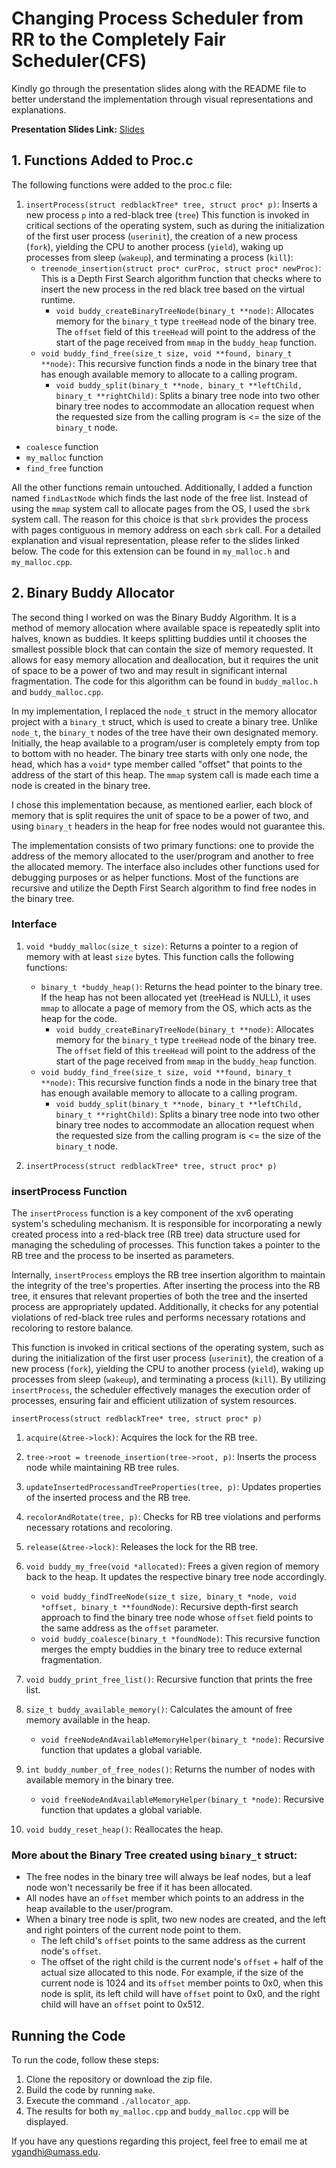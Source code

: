 # Changing Process Scheduler from RR to the Completely Fair Scheduler(CFS)

Kindly go through the presentation slides along with the README file to better understand the implementation through visual representations and explanations.

**Presentation Slides Link:** [Slides](https://docs.google.com/presentation/d/1HegY85bpJztjZwYOP5Y0NfYT1W5NtM1ZAfBmo98Jvz4/edit?usp=sharing)


## 1. Functions Added to Proc.c

The following functions were added to the proc.c file:

1. `insertProcess(struct redblackTree* tree, struct proc* p)`: Inserts a new process `p` into a red-black tree (`tree`) This function is invoked in critical sections of the operating system, such as during the initialization of the first user process (`userinit`), the creation of a new process (`fork`), yielding the CPU to another process (`yield`), waking up processes from sleep (`wakeup`), and terminating a process (`kill`):
    - `treenode_insertion(struct proc* curProc, struct proc* newProc)`: This is a Depth First Search algorithm function that checks where to insert the new process in the red black tree based on the virtual runtime.
        - `void buddy_createBinaryTreeNode(binary_t **node)`: Allocates memory for the `binary_t` type `treeHead` node of the binary tree. The `offset` field of this `treeHead` will point to the address of the start of the page received from `mmap` in the `buddy_heap` function.
    - `void buddy_find_free(size_t size, void **found, binary_t **node)`: This recursive function finds a node in the binary tree that has enough available memory to allocate to a calling program.
        - `void buddy_split(binary_t **node, binary_t **leftChild, binary_t **rightChild)`: Splits a binary tree node into two other binary tree nodes to accommodate an allocation request when the requested size from the calling program is <= the size of the `binary_t` node.
- `coalesce` function
- `my_malloc` function
- `find_free` function

All the other functions remain untouched. Additionally, I added a function named `findLastNode` which finds the last node of the free list. Instead of using the `mmap` system call to allocate pages from the OS, I used the `sbrk` system call. The reason for this choice is that `sbrk` provides the process with pages contiguous in memory address on each `sbrk` call. For a detailed explanation and visual representation, please refer to the slides linked below. The code for this extension can be found in `my_malloc.h` and `my_malloc.cpp`.

## 2. Binary Buddy Allocator

The second thing I worked on was the Binary Buddy Algorithm. It is a method of memory allocation where available space is repeatedly split into halves, known as buddies. It keeps splitting buddies until it chooses the smallest possible block that can contain the size of memory requested. It allows for easy memory allocation and deallocation, but it requires the unit of space to be a power of two and may result in significant internal fragmentation. The code for this algorithm can be found in `buddy_malloc.h` and `buddy_malloc.cpp`.

In my implementation, I replaced the `node_t` struct in the memory allocator project with a `binary_t` struct, which is used to create a binary tree. Unlike `node_t`, the `binary_t` nodes of the tree have their own designated memory. Initially, the heap available to a program/user is completely empty from top to bottom with no header. The binary tree starts with only one node, the head, which has a `void*` type member called "offset" that points to the address of the start of this heap. The `mmap` system call is made each time a node is created in the binary tree.

I chose this implementation because, as mentioned earlier, each block of memory that is split requires the unit of space to be a power of two, and using `binary_t` headers in the heap for free nodes would not guarantee this.

The implementation consists of two primary functions: one to provide the address of the memory allocated to the user/program and another to free the allocated memory. The interface also includes other functions used for debugging purposes or as helper functions. Most of the functions are recursive and utilize the Depth First Search algorithm to find free nodes in the binary tree.

### Interface

1. `void *buddy_malloc(size_t size)`: Returns a pointer to a region of memory with at least `size` bytes. This function calls the following functions:
    - `binary_t *buddy_heap()`: Returns the head pointer to the binary tree. If the heap has not been allocated yet (treeHead is NULL), it uses `mmap` to allocate a page of memory from the OS, which acts as the heap for the code.
        - `void buddy_createBinaryTreeNode(binary_t **node)`: Allocates memory for the `binary_t` type `treeHead` node of the binary tree. The `offset` field of this `treeHead` will point to the address of the start of the page received from `mmap` in the `buddy_heap` function.
    - `void buddy_find_free(size_t size, void **found, binary_t **node)`: This recursive function finds a node in the binary tree that has enough available memory to allocate to a calling program.
        - `void buddy_split(binary_t **node, binary_t **leftChild, binary_t **rightChild)`: Splits a binary tree node into two other binary tree nodes to accommodate an allocation request when the requested size from the calling program is <= the size of the `binary_t` node.
     
1. `insertProcess(struct redblackTree* tree, struct proc* p)`

### insertProcess Function

The `insertProcess` function is a key component of the xv6 operating system's scheduling mechanism. It is responsible for incorporating a newly created process into a red-black tree (RB tree) data structure used for managing the scheduling of processes. This function takes a pointer to the RB tree and the process to be inserted as parameters.

Internally, `insertProcess` employs the RB tree insertion algorithm to maintain the integrity of the tree's properties. After inserting the process into the RB tree, it ensures that relevant properties of both the tree and the inserted process are appropriately updated. Additionally, it checks for any potential violations of red-black tree rules and performs necessary rotations and recoloring to restore balance.

This function is invoked in critical sections of the operating system, such as during the initialization of the first user process (`userinit`), the creation of a new process (`fork`), yielding the CPU to another process (`yield`), waking up processes from sleep (`wakeup`), and terminating a process (`kill`). By utilizing `insertProcess`, the scheduler effectively manages the execution order of processes, ensuring fair and efficient utilization of system resources.

`insertProcess(struct redblackTree* tree, struct proc* p)`



1. `acquire(&tree->lock)`: Acquires the lock for the RB tree.
2. `tree->root = treenode_insertion(tree->root, p)`: Inserts the process node while maintaining RB tree rules.
3. `updateInsertedProcessandTreeProperties(tree, p)`: Updates properties of the inserted process and the RB tree.
4. `recolorAndRotate(tree, p)`: Checks for RB tree violations and performs necessary rotations and recoloring.
5. `release(&tree->lock)`: Releases the lock for the RB tree.



2. `void buddy_my_free(void *allocated)`: Frees a given region of memory back to the heap. It updates the respective binary tree node accordingly.
    - `void buddy_findTreeNode(size_t size, binary_t *node, void *offset, binary_t **foundNode)`: Recursive depth-first search approach to find the binary tree node whose `offset` field points to the same address as the `offset` parameter.
    - `void buddy_coalesce(binary_t *foundNode)`: This recursive function merges the empty buddies in the binary tree to reduce external fragmentation.

3. `void buddy_print_free_list()`: Recursive function that prints the free list.

4. `size_t buddy_available_memory()`: Calculates the amount of free memory available in the heap.
    - `void freeNodeAndAvailableMemoryHelper(binary_t *node)`: Recursive function that updates a global variable.

5. `int buddy_number_of_free_nodes()`: Returns the number of nodes with available memory in the binary tree.
    - `void freeNodeAndAvailableMemoryHelper(binary_t *node)`: Recursive function that updates a global variable.

6. `void buddy_reset_heap()`: Reallocates the heap.



### More about the Binary Tree created using `binary_t` struct:

- The free nodes in the binary tree will always be leaf nodes, but a leaf node won't necessarily be free if it has been allocated.
- All nodes have an `offset` member which points to an address in the heap available to the user/program.
- When a binary tree node is split, two new nodes are created, and the left and right pointers of the current node point to them.
  - The left child's `offset` points to the same address as the current node's `offset`.
  - The offset of the right child is the current node's `offset` + half of the actual size allocated to this node. For example, if the size of the current node is 1024 and its `offset` member points to 0x0, when this node is split, its left child will have `offset` point to 0x0, and the right child will have an `offset` point to 0x512.

## Running the Code

To run the code, follow these steps:

1. Clone the repository or download the zip file.
2. Build the code by running `make`.
3. Execute the command `./allocator_app`.
4. The results for both `my_malloc.cpp` and `buddy_malloc.cpp` will be displayed.

If you have any questions regarding this project, feel free to email me at vgandhi@umass.edu.
